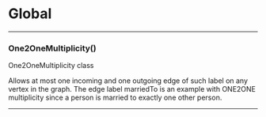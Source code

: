 # Global





* * *

### One2OneMultiplicity() 

One2OneMultiplicity class

Allows at most one incoming and one outgoing edge of such label on any vertex in the graph. The edge label marriedTo is an example with ONE2ONE multiplicity since a person is married to exactly one other person.




* * *










